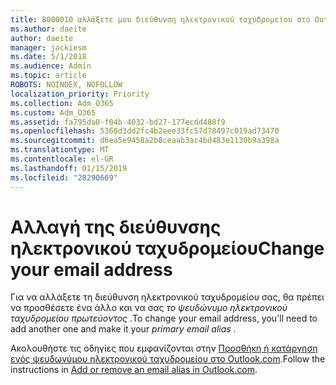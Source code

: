 ```yaml
---
title: 8000010 αλλάξετε μου διεύθυνση ηλεκτρονικού ταχυδρομείου στο Outlook.com
ms.author: daeite
author: daeite
manager: jackiesm
ms.date: 5/1/2018
ms.audience: Admin
ms.topic: article
ROBOTS: NOINDEX, NOFOLLOW
localization_priority: Priority
ms.collection: Adm_O365
ms.custom: Adm_O365
ms.assetid: fa795da0-f04b-4032-bd27-177ecdd488f9
ms.openlocfilehash: 5368d3dd2fc4b2eee33fc57d78497c019ad73470
ms.sourcegitcommit: d6ea5e9458a2b8ceaab3ac4bd483e1130b9a398a
ms.translationtype: MT
ms.contentlocale: el-GR
ms.lasthandoff: 01/15/2019
ms.locfileid: "28290669"
---
```

# <a name="change-your-email-address"></a><span data-ttu-id="c0f9c-102">Αλλαγή της διεύθυνσης ηλεκτρονικού ταχυδρομείου</span><span class="sxs-lookup"><span data-stu-id="c0f9c-102">Change your email address</span></span>

<span data-ttu-id="c0f9c-103">Για να αλλάξετε τη διεύθυνση ηλεκτρονικού ταχυδρομείου σας, θα πρέπει να προσθέσετε ένα άλλο και να σας *το ψευδώνυμο ηλεκτρονικού ταχυδρομείου πρωτεύοντος* .</span><span class="sxs-lookup"><span data-stu-id="c0f9c-103">To change your email address, you'll need to add another one and make it your  *primary email alias*  .</span></span> 
  
<span data-ttu-id="c0f9c-104">Ακολουθήστε τις οδηγίες που εμφανίζονται στην [Προσθήκη ή κατάργηση ενός ψευδωνύμου ηλεκτρονικού ταχυδρομείου στο Outlook.com](https://go.microsoft.com/fwlink/p/?linkid=873115).</span><span class="sxs-lookup"><span data-stu-id="c0f9c-104">Follow the instructions in [Add or remove an email alias in Outlook.com](https://go.microsoft.com/fwlink/p/?linkid=873115).</span></span>
  

